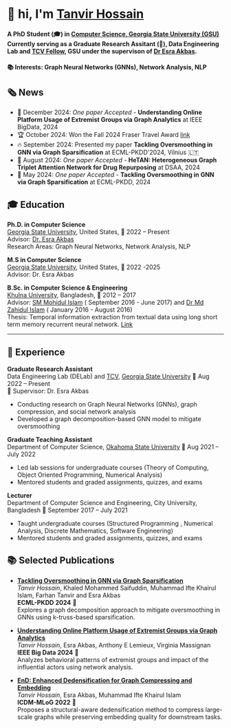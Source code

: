 # 👋 hi, I'm [Tanvir Hossain](https://scholar.google.com/citations?hl=en&user=W8UVJmsAAAAJ)

####  A **PhD Student** (🎓) in [Computer Science, Georgia State University (GSU)](https://csds.gsu.edu/) Currently serving as a  **Graduate Research Assitant** (🔬), Data Engineering Lab and [TCV Fellow](https://tcv.gsu.edu/), GSU  under the supervison of [Dr Esra Akbas](https://cas.gsu.edu/profile/esra-akbas/). 
#### 📚 **Interests**: Graph Neural Networks (GNNs), Network Analysis, NLP

## 🗞️ News

- 🎉 December 2024: _One paper Accepted_ - **Understanding Online Platform Usage of Extremist Groups via Graph Analytics** at IEEE BigData, 2024
- 🏆 October 2024: Won the Fall 2024 Fraser Travel Award [link](https://csds.gsu.edu/2024/10/29/fall-2024-fraser-travel-award-winners-announced/)
- 🔥 September 2024: Presented my paper **Tackling Oversmoothing in GNN via Graph Sparsification** at ECML-PKDD'2024, Vilnius 🇱🇹
- 🎉 August 2024:  _One paper Accepted_  - **HeTAN: Heterogeneous Graph Triplet Attention Network for Drug Repurposing** at DSAA, 2024
- 🎉 May 2024:  _One paper Accepted_  - **Tackling Oversmoothing in GNN via Graph Sparsification** at ECML-PKDD, 2024


## 🎓 Education

**Ph.D. in Computer Science**  
[Georgia State University](https://www.gsu.edu/), United States, 📅 2022 – Present  
Advisor: [Dr. Esra Akbas](https://scholar.google.com/citations?user=jlN9gEYAAAAJ&hl=en)  
Research Areas: Graph Neural Networks, Network Analysis, NLP

**M.S in Computer Science**  
[Georgia State University](https://www.gsu.edu/), United States, 📅 2022 -2025  
Advisor: Dr. Esra Akbas

**B.Sc. in Computer Science & Engineering**  
[Khulna University](https://ku.ac.bd/), Bangladesh, 📅 2012 – 2017   
Advisor: [SM Mohidul Islam](https://scholar.google.com/citations?user=Y-Hw7KUAAAAJ&hl=en) ( September 2016 - June 2017) and [Dr Md Zahidul Islam](https://scholar.google.com/citations?view_op=list_works&hl=en&hl=en&user=WpBYmZgAAAAJ) ( January 2016 - August 2016)  
Thesis: Temporal information extraction from textual data using long short term memory recurrent neural network. [Link](https://www.researchgate.net/profile/Tanvir-Hossain-17/publication/345742017_Temporal_Information_Extraction_from_Textual_Data_using_Long_Short-term_Memory_Recurrent_Neural_Network/links/5fac38cfa6fdcc9389aae524/Temporal-Information-Extraction-from-Textual-Data-using-Long-Short-term-Memory-Recurrent-Neural-Network.pdf)

---

## 💼 Experience

**Graduate Research Assistant**  
Data Engineering Lab (DELab) and [TCV](https://tcv.gsu.edu/), [Georgia State University](https://www.gsu.edu/) 📅 Aug 2022 – Present    
🔬 Supervisor: Dr. Esra Akbas  
- Conducting research on Graph Neural Networks (GNNs), graph compression, and social network analysis  
- Developed a graph decomposition-based GNN model to mitigate oversmoothing  


**Graduate Teaching Assistant**  
Department of Computer Science, [Okahoma State University](https://cas.okstate.edu/computer_science/) 
📅 Aug 2021 – July 2022  
- Led lab sessions for undergraduate courses (Theory of Computing, Object Oriented Programming, Numerical Analysis)  
- Mentored students and graded assignments, quizzes, and exams

**Lecturer**  
Department of Computer Science and Engineering, City University, Bangladesh 
📅 September 2017 – July 2021  
- Taught undergraduate courses (Structured Programming , Numerical Analysis, Discrete Mathematics, Software Engineering)  
- Mentored students and graded assignments, quizzes, and exams

## 📚 Selected Publications

- **[Tackling Oversmoothing in GNN via Graph Sparsification](https://doi.org/10.1007/978-3-031-70371-3_10)**  
  *Tanvir Hossain*, Khaled Mohammed Saifuddin, Muhammad Ifte Khairul Islam, Farhan Tanvir and Esra Akbas  
  **ECML-PKDD 2024** 🎉  
  Explores a graph decomposition approach to mitigate oversmoothing in GNNs using k-truss-based sparsification.

- **[Understanding Online Platform Usage of Extremist Groups via Graph Analytics](https://ieeexplore.ieee.org/abstract/document/10825898)**  
  *Tanvir Hossain*, Esra Akbas, Anthony E Lemieux, Virginia Massignan  
  **IEEE Big Data 2024** 🎉   
  Analyzes behavioral patterns of extremist groups and impact of the influential actors using network analysis.

- **[EnD: Enhanced Dedensification for Graph Compressing and Embedding](https://ieeexplore.ieee.org/abstract/document/10031109)**  
  *Tanvir Hossain*, Esra Akbas, Muhammad Ifte Khairul Islam  
  **ICDM-MLoG 2022** 🎉   
  Proposes a structural-aware dedensification method to compress large-scale graphs while preserving embedding quality for downstream tasks.



<!--
**TanvirKu/TanvirKu** is a ✨ _special_ ✨ repository because its `README.md` (this file) appears on your GitHub profile.

Here are some ideas to get you started:

- 🔭 I’m currently working on ...
- 🌱 I’m currently learning ...
- 👯 I’m looking to collaborate on ...
- 🤔 I’m looking for help with ...
- 💬 Ask me about ...
- 📫 How to reach me: ...
- 😄 Pronouns: ...
- ⚡ Fun fact: ...
-->
